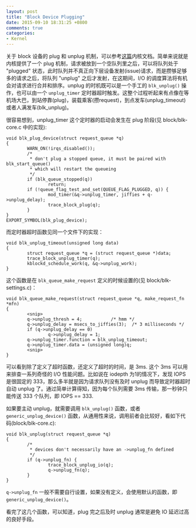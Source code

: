 ```yaml
---
layout: post
title: "Block Device Plugging"
date: 2015-09-10 18:31:25 +0800
comments: true
categories:
- Kernel
---
```


关于 block 设备的 plug 和 unplug 机制，可以参考[这篇](http://lxr.free-electrons.com/source/Documentation/block/biodoc.txt#L1011)内核文档。简单来说就是内核提供了一个 plug 机制，请求被放到一个空队列里之后，可以将队列处于 "plugged" 状态，此时队列并不真正向下层设备发射(issue)请求，而是攒够足够多的请求之后，将队列 "unplug" 之后才发射，在这期间，I/O 的调度算法将有机会对请求进行合并和排序。unplug 的时机既可以是一个手工的 `blk_unplug()` 操作，也可以由一个 `unplug_timer` 定时器超时触发。这整个过程听起来有点像在等机场大巴，到站停靠(plug)，装载乘客(攒request)，到点发车(unplug\_timeout)或者人满发车(blk\_unplug)。

很容易想到，unplug\_timer 这个定时器的启动会发生在 plug 阶段(见 block/blk-core.c 中的实现):

```
void blk_plug_device(struct request_queue *q)
{
        WARN_ON(!irqs_disabled());
        /*
         * don't plug a stopped queue, it must be paired with blk_start_queue()
         * which will restart the queueing
         */
        if (blk_queue_stopped(q))
                return;
        if (!queue_flag_test_and_set(QUEUE_FLAG_PLUGGED, q)) {
                mod_timer(&q->unplug_timer, jiffies + q->unplug_delay);
                trace_block_plug(q);
        }
}
EXPORT_SYMBOL(blk_plug_device);
```

而定时器超时函数见同一个文件下的实现：

```
void blk_unplug_timeout(unsigned long data)
{
        struct request_queue *q = (struct request_queue *)data;
        trace_block_unplug_timer(q);
        kblockd_schedule_work(q, &q->unplug_work);
}
```

这个函数是在 `blk_queue_make_request` 定义的时候设置的(见 block/blk-settings.c)：

```
void blk_queue_make_request(struct request_queue *q, make_request_fn *mfn)
{
        <snip>
        q->unplug_thresh = 4;           /* hmm */
        q->unplug_delay = msecs_to_jiffies(3);  /* 3 milliseconds */
        if (q->unplug_delay == 0)
                q->unplug_delay = 1;
        q->unplug_timer.function = blk_unplug_timeout;
        q->unplug_timer.data = (unsigned long)q;
        <snip>
}
```    

可以看到除了定义了超时函数，还定义了超时的时间，是 3ms. 这个 3ms 可以用来排查一系列奇怪的 I/O 性能问题。比如说在 iodepth 为1的情况下，发现 IOPS 是很固定的 333，那么多半就是因为请求队列没有及时 unplug 而导致定时器超时自动 unplug 了。通过简单计算得知，因为每个队列需要 3ms 传输，那一秒钟只能传送 333 个队列，即 IOPS == 333.

如果要主动 unplug，就需要调用 `blk_unplug()` 函数，或者 `generic_unplug_device()` 函数，从通用性来说，调用前者会比较好，看如下代码(block/blk-core.c):

```
void blk_unplug(struct request_queue *q)
{
        /*
         * devices don't necessarily have an ->unplug_fn defined
         */
        if (q->unplug_fn) {
                trace_block_unplug_io(q);
                q->unplug_fn(q);
        }
}
```

 `q->unplug_fn` 一般不需要自行设置，如果没有定义，会使用默认的函数，即 `generic_unplug_device()`。

看完了这几个函数，可以知道，plug 完之后及时 unplug 通常是避免 IO 延迟过高的良好手段。
